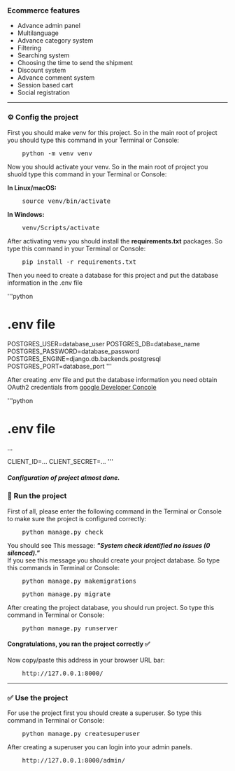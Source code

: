 <h3>
    Ecommerce features
</h3>

<ul>
    <li>
        Advance admin panel
    </li>
    <li>
        Multilanguage
    </li>
    <li>
        Advance category system
    </li>
    <li>
        Filtering
    </li>
    <li>
        Searching system
    </li>
    <li>
        Choosing the time to send the shipment
    </li>
    <li>
        Discount system
    </li>
    <li>
        Advance comment system
    </li>
    <li>
        Session based cart
    </li>
    <li>
        Social registration
    </li>
</ul>

<hr>

<h3>
    ⚙️ Config the project
</h3>

<p>
    First you should make venv for this project. So in the main root of project you should type this command in your Terminal or Console:
</p>

<pre>
    python -m venv venv
</pre>

<p>
    Now you should activate your venv. So in the main root of project you shuold type this command in your Terminal or Console:
</p>

<b>
    In Linux/macOS:
</b>

<pre>
    source venv/bin/activate
</pre>

<b>
    In Windows:
</b>

<pre>
    venv/Scripts/activate
</pre>

<p>
    After activating venv you should install the <b>requirements.txt</b> packages. So type this command in your Terminal or Console: 
</p>

<pre>
    pip install -r requirements.txt
</pre>

<p>
    Then you need to create a database for this project and put the database information in the .env file
</p>

'''python
  # .env file
  POSTGRES_USER=database_user
  POSTGRES_DB=database_name
  POSTGRES_PASSWORD=database_password
  POSTGRES_ENGINE=django.db.backends.postgresql
  POSTGRES_PORT=database_port
'''

<p>
    After creating .env file and put the database information you need obtain OAuth2 credentials from <a href="https://console.developers.google.com/">google Developer Concole</a>
</p>

'''python
  # .env file
  ...

  CLIENT_ID=...
  CLIENT_SECRET=...
'''

<h5>
    Configuration of project almost done.
</h5>

<h3>
    🏁 Run the project
</h3>

<p>
    First of all, please enter the following command in the Terminal or Console to make sure the project is configured correctly:
</p>

<pre>
    python manage.py check
</pre>
<p>
    You should see This message:
        <strong>
            <i>
                "System check identified no issues (0 silenced)."
            </i>
        </strong>
    <br>
    If you see this message you should create your project database. So type this commands in Terminal or Console:
</p>

<pre>
    python manage.py makemigrations
</pre>

<pre>
    python manage.py migrate
</pre>

<p>
    After creating the project database, you should run project. So type this command in Terminal or Console:
</p>

<pre>
    python manage.py runserver
</pre>

<h4>
    Congratulations, you ran the project correctly ✅
</h4>


<p>
    Now copy/paste this address in your browser URL bar:
</p>

<pre>
    http://127.0.0.1:8000/
</pre>

<hr>

<h3>
    ✅ Use the project
</h3>

<p>
    For use the project first you should create a superuser. So type this command in Terminal or Console:
</p>

<pre>
    python manage.py createsuperuser
</pre>

<p>
    After creating a superuser you can login into your admin panels.
</p>

<pre>
    http://127.0.0.1:8000/admin/
</pre>